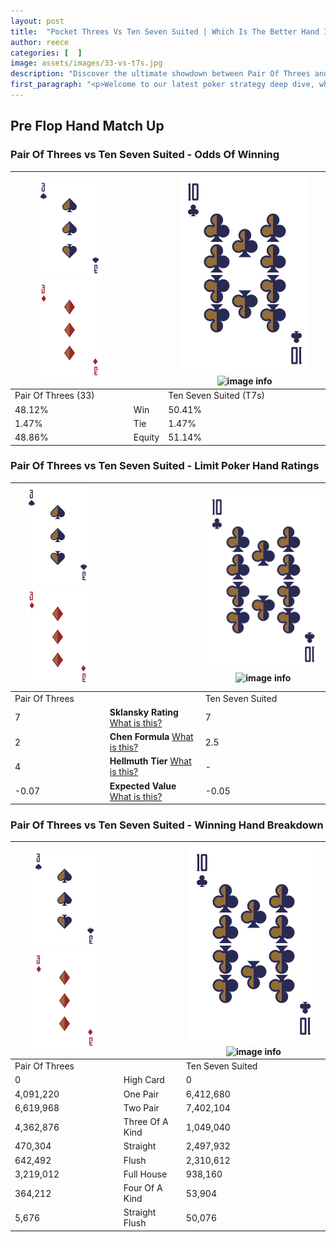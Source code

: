 ```yaml
---
layout: post
title:  "Pocket Threes Vs Ten Seven Suited | Which Is The Better Hand In Poker? A Complete Guide"
author: reece
categories: [  ]
image: assets/images/33-vs-t7s.jpg
description: "Discover the ultimate showdown between Pair Of Threes and Ten Seven Suited in poker! Uncover the odds, strategies, and scenarios where one hand triumphs over the other. Get ready to up your poker game with this thrilling analysis."
first_paragraph: "<p>Welcome to our latest poker strategy deep dive, where we're pitting two distinct hands against each other in a high-stakes showdown: Pair Of Threes vs Ten Seven Suited.</p><p>In the dynamic world of poker, every decision counts, and knowing which hand holds the upper hand is key to your success at the table.</p><p>In this article, we'll dissect these two hands, explore the scenarios where one dominates the other, and equip you with the knowledge to make strategic choices that can tip the odds in your favor.</p><p>Get ready to unravel the intriguing dynamics of these poker hands and elevate your game to new heights.</p>"
---
```




[comment]: # (sp0)

## Pre Flop Hand Match Up

<div class="table hand-ratings" markdown="1"> 



### Pair Of Threes vs Ten Seven Suited - Odds Of Winning


    
| ![image info](assets/images/hand1/3.png) ![image info](assets/images/hand1/3o.png) |  | ![image info](assets/images/hand2/T.png) ![image info](assets/images/hand2/7s.png) |
| -------- | -------- | -------- |
| Pair Of Threes (33) |  | Ten Seven Suited (T7s) |
| 48.12% | Win | 50.41% |
| 1.47% | Tie | 1.47% |
| 48.86% | Equity | 51.14% |




[comment]: # (sp1)



### Pair Of Threes vs Ten Seven Suited - Limit Poker Hand Ratings


    
| ![image info](assets/images/hand1/3.png) ![image info](assets/images/hand1/3o.png) |  | ![image info](assets/images/hand2/T.png) ![image info](assets/images/hand2/7s.png) |
| -------- | -------- | -------- |
| Pair Of Threes |  | Ten Seven Suited |
| 7 | **Sklansky Rating** [What is this?](/sklansky-rating-explained) | 7 |
| 2 | **Chen Formula** [What is this?](/chen-formula-explained) | 2.5 |
| 4 | **Hellmuth Tier** [What is this?](/Hellmuth-tier-explained) | - |
| -0.07 | **Expected Value** [What is this?](/expected-value-explained) | -0.05 |




[comment]: # (sp2)



### Pair Of Threes vs Ten Seven Suited - Winning Hand Breakdown


    
| ![image info](assets/images/hand1/3.png) ![image info](assets/images/hand1/3o.png) |  | ![image info](assets/images/hand2/T.png) ![image info](assets/images/hand2/7s.png) |
| -------- | -------- | -------- |
| Pair Of Threes |  | Ten Seven Suited |
| 0 | High Card | 0 |
| 4,091,220 | One Pair | 6,412,680 |
| 6,619,968 | Two Pair | 7,402,104 |
| 4,362,876 | Three Of A Kind | 1,049,040 |
| 470,304 | Straight | 2,497,932 |
| 642,492 | Flush | 2,310,612 |
| 3,219,012 | Full House | 938,160 |
| 364,212 | Four Of A Kind | 53,904 |
| 5,676 | Straight Flush | 50,076 |




[comment]: # (sp3)



</div>

[comment]: # (sp4)



[comment]: # (sp5)

